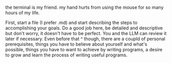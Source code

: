 the terminal is my friend.
my hand hurts from using the mouse for so many hours of my life.

First, start a file (I prefer .md) and start describing the steps to accomplishing your goals. Do a good job here, be detailed and descriptive but don't worry, it doesn't have to be perfect.  You and the LLM can review it later if necessary.
Even before that ^ though, there are a coupld of personal prerequisites, things you have to believe about yourself and what's possible, things you have to want to achieve by writing programs, a desire to grow and learn the process of writing useful programs.

